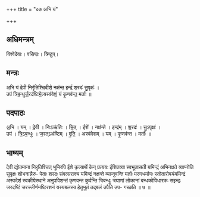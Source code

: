 +++
title = "०७ अभि यं"

+++
## अधिमन्त्रम्
विश्वेदेवाः। वसिष्ठः। त्रिष्टुप्।

## मन्त्रः
अ॒भि यं दे॒वी निरृ॑तिश्चि॒दीशे॒ नक्ष॑न्त॒ इन्द्रं॑ श॒रदः॑ सु॒पृक्षः॑ ।  
उप॑ त्रिब॒न्धुर्ज॒रद॑ष्टिमे॒त्यस्व॑वेशं॒ यं कृ॒णव॑न्त॒ मर्ताः॑ ॥

## पदपाठः
अ॒भि । यम् । दे॒वी । निःऽऋ॑तिः । चि॒त् । ईशे॑ । नक्ष॑न्ते । इन्द्र॑म् । श॒रदः॑ । सु॒ऽपृक्षः॑ ।  
उप॑ । त्रि॒ऽब॒न्धुः । ज॒रत्ऽअ॑ष्टिम् । ए॒ति॒ । अस्व॑वेशम् । यम् । कृ॒णव॑न्त । मर्ताः॑ ॥

## भाष्यम्
देवी द्योतमाना निरृतिश्चित् भूमिरपि ईशे कृत्यार्थे केन् प्रत्ययः ईशितव्या स्वभूतासती यमिन्द्रं अभिनक्षते व्याप्नोति सुपृक्षः शोभनान्नैरु- पेताः शरदः संवत्सराश्च यमिन्द्रं नक्षन्ते व्याप्नुवन्ति मर्ताः मरणधर्माणः स्तोतारोवयंयमिन्द्रं अस्वदेशं स्वकीयेस्थाने अनुपविशन्तं कृणवन्त कुर्वन्ति त्रिबन्धुः त्रयाणां लोकानां बन्धकोविधारकः सइन्द्रः जरदष्टिं जरज्जीर्णमष्टिरशनं यस्यबलस्य हेतुभूतं तद्बलं उपैति उप- गच्छति ॥ ७ ॥